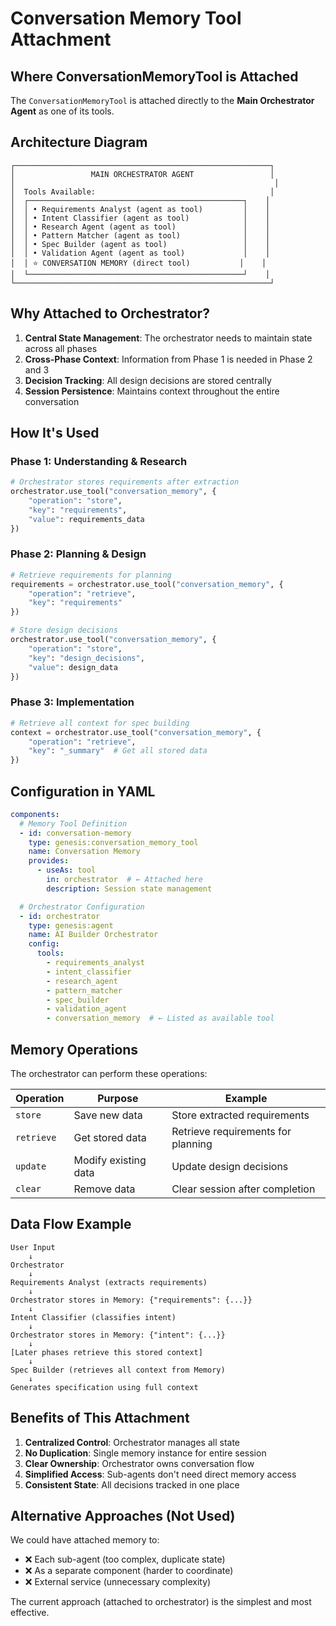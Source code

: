 # Conversation Memory Tool Attachment

## Where ConversationMemoryTool is Attached

The `ConversationMemoryTool` is attached directly to the **Main Orchestrator Agent** as one of its tools.

## Architecture Diagram

```
┌─────────────────────────────────────────────────────────┐
│                 MAIN ORCHESTRATOR AGENT                 │
│                                                          │
│  Tools Available:                                       │
│  ┌────────────────────────────────────────────────┐    │
│  │ • Requirements Analyst (agent as tool)         │    │
│  │ • Intent Classifier (agent as tool)            │    │
│  │ • Research Agent (agent as tool)               │    │
│  │ • Pattern Matcher (agent as tool)              │    │
│  │ • Spec Builder (agent as tool)                 │    │
│  │ • Validation Agent (agent as tool)             │    │
│  │ ⭐ CONVERSATION MEMORY (direct tool)           │    │
│  └────────────────────────────────────────────────┘    │
└─────────────────────────────────────────────────────────┘
```

## Why Attached to Orchestrator?

1. **Central State Management**: The orchestrator needs to maintain state across all phases
2. **Cross-Phase Context**: Information from Phase 1 is needed in Phase 2 and 3
3. **Decision Tracking**: All design decisions are stored centrally
4. **Session Persistence**: Maintains context throughout the entire conversation

## How It's Used

### Phase 1: Understanding & Research
```python
# Orchestrator stores requirements after extraction
orchestrator.use_tool("conversation_memory", {
    "operation": "store",
    "key": "requirements",
    "value": requirements_data
})
```

### Phase 2: Planning & Design
```python
# Retrieve requirements for planning
requirements = orchestrator.use_tool("conversation_memory", {
    "operation": "retrieve",
    "key": "requirements"
})

# Store design decisions
orchestrator.use_tool("conversation_memory", {
    "operation": "store",
    "key": "design_decisions",
    "value": design_data
})
```

### Phase 3: Implementation
```python
# Retrieve all context for spec building
context = orchestrator.use_tool("conversation_memory", {
    "operation": "retrieve",
    "key": "_summary"  # Get all stored data
})
```

## Configuration in YAML

```yaml
components:
  # Memory Tool Definition
  - id: conversation-memory
    type: genesis:conversation_memory_tool
    name: Conversation Memory
    provides:
      - useAs: tool
        in: orchestrator  # ← Attached here
        description: Session state management

  # Orchestrator Configuration
  - id: orchestrator
    type: genesis:agent
    name: AI Builder Orchestrator
    config:
      tools:
        - requirements_analyst
        - intent_classifier
        - research_agent
        - pattern_matcher
        - spec_builder
        - validation_agent
        - conversation_memory  # ← Listed as available tool
```

## Memory Operations

The orchestrator can perform these operations:

| Operation | Purpose | Example |
|-----------|---------|---------|
| `store` | Save new data | Store extracted requirements |
| `retrieve` | Get stored data | Retrieve requirements for planning |
| `update` | Modify existing data | Update design decisions |
| `clear` | Remove data | Clear session after completion |

## Data Flow Example

```
User Input
    ↓
Orchestrator
    ↓
Requirements Analyst (extracts requirements)
    ↓
Orchestrator stores in Memory: {"requirements": {...}}
    ↓
Intent Classifier (classifies intent)
    ↓
Orchestrator stores in Memory: {"intent": {...}}
    ↓
[Later phases retrieve this stored context]
    ↓
Spec Builder (retrieves all context from Memory)
    ↓
Generates specification using full context
```

## Benefits of This Attachment

1. **Centralized Control**: Orchestrator manages all state
2. **No Duplication**: Single memory instance for entire session
3. **Clear Ownership**: Orchestrator owns conversation flow
4. **Simplified Access**: Sub-agents don't need direct memory access
5. **Consistent State**: All decisions tracked in one place

## Alternative Approaches (Not Used)

We could have attached memory to:
- ❌ Each sub-agent (too complex, duplicate state)
- ❌ As a separate component (harder to coordinate)
- ❌ External service (unnecessary complexity)

The current approach (attached to orchestrator) is the simplest and most effective.